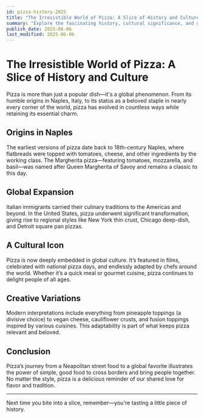 ```yaml
---
id: pizza-history-2025
title: "The Irresistible World of Pizza: A Slice of History and Culture"
summary: "Explore the fascinating history, cultural significance, and global variations of one of the world's most beloved foods: pizza."
publish_date: 2025-06-06
last_modified: 2025-06-06
---
```


# The Irresistible World of Pizza: A Slice of History and Culture

Pizza is more than just a popular dish—it's a global phenomenon. From its humble origins in Naples, Italy, to its status as a beloved staple in nearly every corner of the world, pizza has evolved in countless ways while retaining its essential charm.

## Origins in Naples

The earliest versions of pizza date back to 18th-century Naples, where flatbreads were topped with tomatoes, cheese, and other ingredients by the working class. The Margherita pizza—featuring tomatoes, mozzarella, and basil—was named after Queen Margherita of Savoy and remains a classic to this day.

## Global Expansion

Italian immigrants carried their culinary traditions to the Americas and beyond. In the United States, pizza underwent significant transformation, giving rise to regional styles like New York thin crust, Chicago deep-dish, and Detroit square pan pizzas.

## A Cultural Icon

Pizza is now deeply embedded in global culture. It’s featured in films, celebrated with national pizza days, and endlessly adapted by chefs around the world. Whether it’s a quick meal or gourmet cuisine, pizza continues to delight people of all ages.

## Creative Variations

Modern interpretations include everything from pineapple toppings (a divisive choice) to vegan cheese, cauliflower crusts, and fusion toppings inspired by various cuisines. This adaptability is part of what keeps pizza relevant and beloved.

## Conclusion

Pizza’s journey from a Neapolitan street food to a global favorite illustrates the power of simple, good food to cross borders and bring people together. No matter the style, pizza is a delicious reminder of our shared love for flavor and tradition.

---

Next time you bite into a slice, remember—you're tasting a little piece of history.

